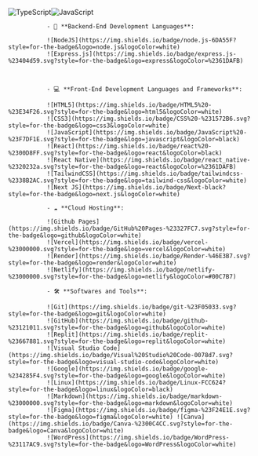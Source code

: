 ![TypeScript](https://img.shields.io/badge/typescript-%23007ACC.svg?style=for-the-badge&logo=typescript&logoColor=white)![JavaScript](https://img.shields.io/badge/JavaScript%20-%23F7DF1E.svg?style=for-the-badge&logo=javascript&logoColor=black)

               - 🤖 **Backend-End Development Languages**:

               ![NodeJS](https://img.shields.io/badge/node.js-6DA55F?style=for-the-badge&logo=node.js&logoColor=white)
               ![Express.js](https://img.shields.io/badge/express.js-%23404d59.svg?style=for-the-badge&logo=express&logoColor=%2361DAFB)



               - 💻 **Front-End Development Languages and Frameworks**:

               ![HTML5](https://img.shields.io/badge/HTML5%20-%23E34F26.svg?style=for-the-badge&logo=html5&logoColor=white)
               ![CSS3](https://img.shields.io/badge/CSS%20-%231572B6.svg?style=for-the-badge&logo=css3&logoColor=white)
               ![JavaScript](https://img.shields.io/badge/JavaScript%20-%23F7DF1E.svg?style=for-the-badge&logo=javascript&logoColor=black)
               ![React](https://img.shields.io/badge/react%20-%2300D8FF.svg?style=for-the-badge&logo=react&logoColor=black)
               ![React Native](https://img.shields.io/badge/react_native-%2320232a.svg?style=for-the-badge&logo=react&logoColor=%2361DAFB)
               ![TailwindCSS](https://img.shields.io/badge/tailwindcss-%2338B2AC.svg?style=for-the-badge&logo=tailwind-css&logoColor=white)
               ![Next JS](https://img.shields.io/badge/Next-black?style=for-the-badge&logo=next.js&logoColor=white)

               - ☁ **Cloud Hosting**:

               ![Github Pages](https://img.shields.io/badge/GitHub%20Pages-%23327FC7.svg?style=for-the-badge&logo=github&logoColor=white)
               ![Vercel](https://img.shields.io/badge/vercel-%23000000.svg?style=for-the-badge&logo=vercel&logoColor=white)
               ![Render](https://img.shields.io/badge/Render-%46E3B7.svg?style=for-the-badge&logo=render&logoColor=white)
               ![Netlify](https://img.shields.io/badge/netlify-%23000000.svg?style=for-the-badge&logo=netlify&logoColor=#00C7B7)

               - 🛠 **Softwares and Tools**:

               ![Git](https://img.shields.io/badge/git-%23F05033.svg?style=for-the-badge&logo=git&logoColor=white)
               ![GitHub](https://img.shields.io/badge/github-%23121011.svg?style=for-the-badge&logo=github&logoColor=white)
               ![Replit](https://img.shields.io/badge/replit-%23667881.svg?style=for-the-badge&logo=replit&logoColor=white)
               ![Visual Studio Code](https://img.shields.io/badge/Visual%20Studio%20Code-0078d7.svg?style=for-the-badge&logo=visual-studio-code&logoColor=white)
               ![Google](https://img.shields.io/badge/google-%234285F4.svg?style=for-the-badge&logo=google&logoColor=white)
               ![Linux](https://img.shields.io/badge/Linux-FCC624?style=for-the-badge&logo=linux&logoColor=black)
               ![Markdown](https://img.shields.io/badge/markdown-%23000000.svg?style=for-the-badge&logo=markdown&logoColor=white)
               ![Figma](https://img.shields.io/badge/figma-%23F24E1E.svg?style=for-the-badge&logo=figma&logoColor=white) ![Canva](https://img.shields.io/badge/Canva-%2300C4CC.svg?style=for-the-badge&logo=Canva&logoColor=white)
               ![WordPress](https://img.shields.io/badge/WordPress-%23117AC9.svg?style=for-the-badge&logo=WordPress&logoColor=white)
